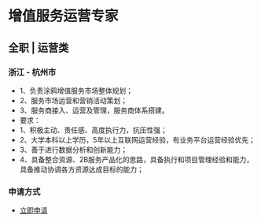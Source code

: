 
# 增值服务运营专家
## 全职  |  运营类
### 浙江 - 杭州市

- 1、负责涂鸦增值服务市场整体规划；
- 2、服务市场运营和营销活动策划；
- 3、服务商接入、运营及管理，服务商体系搭建。
- 要求：
- 1、积极主动、责任感、高度执行力，抗压性强；
- 2、大学本科以上学历，5年以上互联网运营经验，有业务平台运营经验优先；
- 3、善于进行数据分析和创新能力；
- 4、具备整合资源、2B服务产品化的思路，具备执行和项目管理经验和能力，具备推动协调各方资源达成目标的能力；
### 申请方式
- <a href="mailto:hr@tuya.com?subject=求职简历-增值服务运营专家-来自GitHub">立即申请</a>